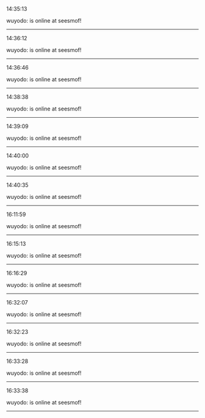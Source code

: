 14:35:13

wuyodo: is online at seesmof!

---

14:36:12

wuyodo: is online at seesmof!

---

14:36:46

wuyodo: is online at seesmof!

---

14:38:38

wuyodo: is online at seesmof!

---

14:39:09

wuyodo: is online at seesmof!

---

14:40:00

wuyodo: is online at seesmof!

---

14:40:35

wuyodo: is online at seesmof!

---

16:11:59

wuyodo: is online at seesmof!

---

16:15:13

wuyodo: is online at seesmof!

---

16:16:29

wuyodo: is online at seesmof!

---

16:32:07

wuyodo: is online at seesmof!

---

16:32:23

wuyodo: is online at seesmof!

---

16:33:28

wuyodo: is online at seesmof!

---

16:33:38

wuyodo: is online at seesmof!

---

